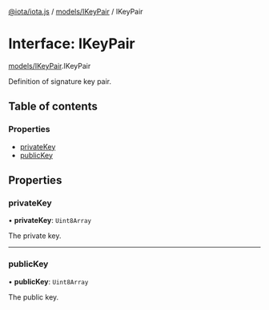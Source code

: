 [@iota/iota.js](../README.md) / [models/IKeyPair](../modules/models_ikeypair.md) / IKeyPair

# Interface: IKeyPair

[models/IKeyPair](../modules/models_ikeypair.md).IKeyPair

Definition of signature key pair.

## Table of contents

### Properties

- [privateKey](models_ikeypair.ikeypair.md#privatekey)
- [publicKey](models_ikeypair.ikeypair.md#publickey)

## Properties

### privateKey

• **privateKey**: `Uint8Array`

The private key.

___

### publicKey

• **publicKey**: `Uint8Array`

The public key.
